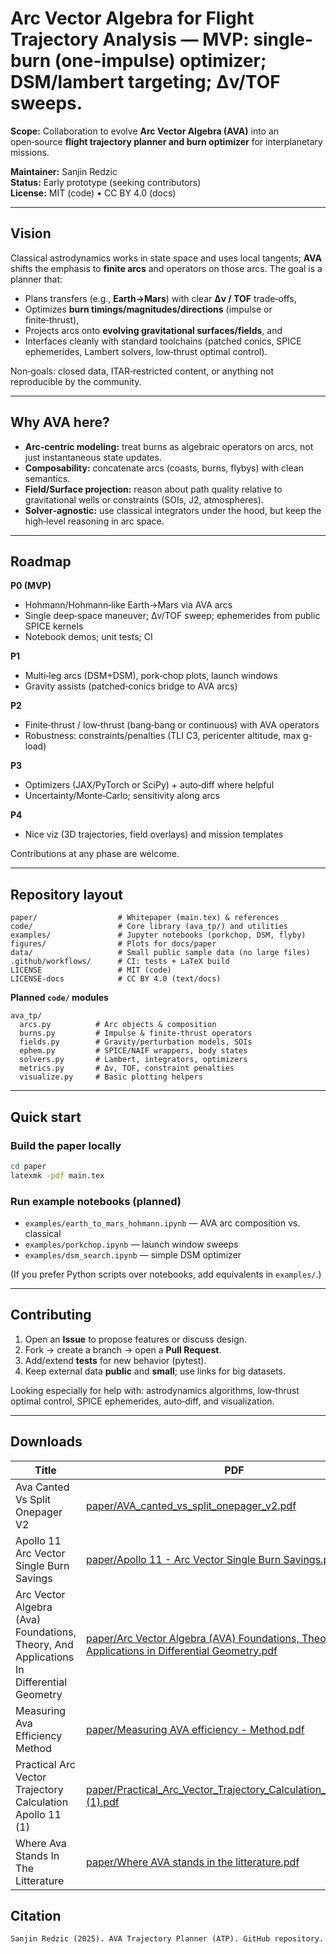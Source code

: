 # Arc Vector Algebra for Flight Trajectory Analysis — MVP: single-burn (one-impulse) optimizer; DSM/lambert targeting; Δv/TOF sweeps.

**Scope:** Collaboration to evolve **Arc Vector Algebra (AVA)** into an open‑source **flight trajectory planner and burn optimizer** for interplanetary missions.

**Maintainer:** Sanjin Redzic  
**Status:** Early prototype (seeking contributors)  
**License:** MIT (code) • CC BY 4.0 (docs)

---

## Vision
Classical astrodynamics works in state space and uses local tangents; **AVA** shifts the emphasis to **finite arcs** and operators on those arcs. The goal is a planner that:
- Plans transfers (e.g., **Earth→Mars**) with clear **Δv / TOF** trade‑offs,
- Optimizes **burn timings/magnitudes/directions** (impulse or finite‑thrust),
- Projects arcs onto **evolving gravitational surfaces/fields**, and
- Interfaces cleanly with standard toolchains (patched conics, SPICE ephemerides, Lambert solvers, low‑thrust optimal control).

Non‑goals: closed data, ITAR‑restricted content, or anything not reproducible by the community.

---

## Why AVA here?
- **Arc‑centric modeling:** treat burns as algebraic operators on arcs, not just instantaneous state updates.
- **Composability:** concatenate arcs (coasts, burns, flybys) with clean semantics.
- **Field/Surface projection:** reason about path quality relative to gravitational wells or constraints (SOIs, J2, atmospheres).
- **Solver‑agnostic:** use classical integrators under the hood, but keep the high‑level reasoning in arc space.

---

## Roadmap
**P0 (MVP)**  
- Hohmann/Hohmann‑like Earth→Mars via AVA arcs  
- Single deep‑space maneuver; Δv/TOF sweep; ephemerides from public SPICE kernels  
- Notebook demos; unit tests; CI

**P1**  
- Multi‑leg arcs (DSM+DSM), pork‑chop plots, launch windows  
- Gravity assists (patched‑conics bridge to AVA arcs)

**P2**  
- Finite‑thrust / low‑thrust (bang‑bang or continuous) with AVA operators  
- Robustness: constraints/penalties (TLI C3, pericenter altitude, max g-load)

**P3**  
- Optimizers (JAX/PyTorch or SciPy) + auto‑diff where helpful  
- Uncertainty/Monte‑Carlo; sensitivity along arcs

**P4**  
- Nice viz (3D trajectories, field overlays) and mission templates

Contributions at any phase are welcome.

---

## Repository layout
```
paper/                  # Whitepaper (main.tex) & references
code/                   # Core library (ava_tp/) and utilities
examples/               # Jupyter notebooks (porkchop, DSM, flyby)
figures/                # Plots for docs/paper
data/                   # Small public sample data (no large files)
.github/workflows/      # CI: tests + LaTeX build
LICENSE                 # MIT (code)
LICENSE-docs            # CC BY 4.0 (text/docs)
```

**Planned `code/` modules**
```
ava_tp/
  arcs.py          # Arc objects & composition
  burns.py         # Impulse & finite-thrust operators
  fields.py        # Gravity/perturbation models, SOIs
  ephem.py         # SPICE/NAIF wrappers, body states
  solvers.py       # Lambert, integrators, optimizers
  metrics.py       # Δv, TOF, constraint penalties
  visualize.py     # Basic plotting helpers
```

---

## Quick start
### Build the paper locally
```bash
cd paper
latexmk -pdf main.tex
```

### Run example notebooks (planned)
- `examples/earth_to_mars_hohmann.ipynb` — AVA arc composition vs. classical
- `examples/porkchop.ipynb` — launch window sweeps
- `examples/dsm_search.ipynb` — simple DSM optimizer

(If you prefer Python scripts over notebooks, add equivalents in `examples/`.)

---

## Contributing
1. Open an **Issue** to propose features or discuss design.
2. Fork → create a branch → open a **Pull Request**.
3. Add/extend **tests** for new behavior (pytest).
4. Keep external data **public** and **small**; use links for big datasets.

Looking especially for help with: astrodynamics algorithms, low‑thrust optimal control, SPICE ephemerides, auto‑diff, and visualization.

---
## Downloads

| Title | PDF |
|---|---|
| Ava Canted Vs Split Onepager V2 | [paper/AVA_canted_vs_split_onepager_v2.pdf](paper/AVA_canted_vs_split_onepager_v2.pdf) |
| Apollo 11   Arc Vector Single Burn Savings | [paper/Apollo 11 - Arc Vector Single Burn Savings.pdf](paper/Apollo%2011%20-%20Arc%20Vector%20Single%20Burn%20Savings.pdf) |
| Arc Vector Algebra (Ava) Foundations, Theory, And Applications In Differential Geometry | [paper/Arc Vector Algebra (AVA) Foundations, Theory, and Applications in Differential Geometry.pdf](paper/Arc%20Vector%20Algebra%20%28AVA%29%20Foundations%2C%20Theory%2C%20and%20Applications%20in%20Differential%20Geometry.pdf) |
| Measuring Ava Efficiency   Method | [paper/Measuring AVA efficiency - Method.pdf](paper/Measuring%20AVA%20efficiency%20-%20Method.pdf) |
| Practical Arc Vector Trajectory Calculation   Apollo 11 (1) | [paper/Practical_Arc_Vector_Trajectory_Calculation___Apollo_11 (1).pdf](paper/Practical_Arc_Vector_Trajectory_Calculation___Apollo_11%20%281%29.pdf) |
| Where Ava Stands In The Litterature | [paper/Where AVA stands in the litterature.pdf](paper/Where%20AVA%20stands%20in%20the%20litterature.pdf) |

## Citation
```
Sanjin Redzic (2025). AVA Trajectory Planner (ATP). GitHub repository.
```
